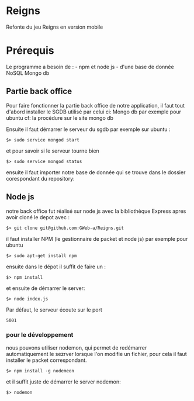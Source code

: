 # Reigns
Refonte du jeu Reigns en version mobile

# Prérequis
Le programme a besoin de :
	- npm et node js 
	- d'une base de donnée NoSQL Mongo db
  
## Partie back office
Pour faire fonctionner la partie back office de notre application, il faut tout d'abord installer le SGDB utilisé par celui ci: Mongo db 
par exemple pour ubuntu
cf: la procédure sur le site mongo db

Ensuite il faut démarrer le serveur du sgdb
par exemple sur ubuntu : 
```
$> sudo service mongod start
```
et pour savoir si le serveur tourne bien
```
$> sudo service mongod status
```
ensuite il faut importer notre base de donnée qui se trouve dans le dossier corespondant du repository:

## Node js
notre back office fut réalisé sur node js avec la bibliothèque Express
apres avoir cloné le depot avec :
```
$> git clone git@github.com:GWeb-a/Reigns.git
```
il faut installer NPM (le gestionnaire de packet et node js)
par exemple pour ubuntu
```
$> sudo apt-get install npm
```
ensuite dans le dépot il suffit de faire un : 
```
$> npm install
```
et ensuite de démarrer le server:
```
$> node index.js
```
Par défaut, le serveur écoute sur le port 
```
5001
```

###  pour le développement
nous pouvons utiliser nodemon, qui permet de redémarrer automatiquement le sezrver lorsque l'on modifie un fichier, pour cela il faut installer le packet correspondant.
```
$> npm install -g nodemeon
```
et il suffit juste de démarrer le server nodemon:
```
$> nodemon
```

